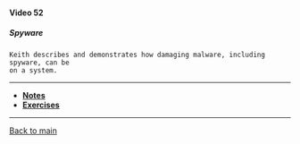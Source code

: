 #### Video 52

##### Spyware

```
Keith describes and demonstrates how damaging malware, including spyware, can be
on a system.
```

---

- **[Notes](notes.md)**
- **[Exercises](exercises.md)**

---

[Back to main](https://github.com/rot0xd/CBTNuggets/blob/master/CEHv9/README.md)

